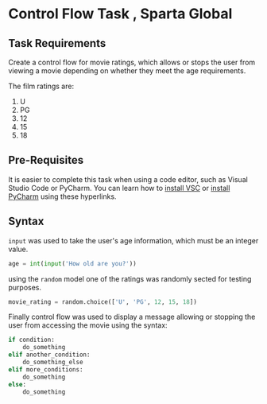 # Control Flow Task , Sparta Global
## Task Requirements 

Create a control flow for movie ratings, which allows or stops the user from viewing a movie depending on whether they meet the age requirements. 

The film ratings are: 
1. U
2. PG
3. 12
4. 15 
5. 18


## Pre-Requisites 
It is easier to complete this task when using a code editor, such as Visual Studio Code or PyCharm. You can learn how to [install VSC](https://docs.microsoft.com/en-us/visualstudio/install/install-visual-studio?view=vs-2019) or [install PyCharm](https://www.jetbrains.com/help/pycharm/quick-start-guide.html) using these hyperlinks. 

## Syntax 
`input` was used to take the user's age information, which must be an integer value.

```python 
age = int(input('How old are you?'))
```

using the `random` model one of the ratings was randomly sected for testing purposes. 

```python
movie_rating = random.choice(['U', 'PG', 12, 15, 18])
```

Finally control flow was used to display a message allowing or stopping the user from accessing the movie using the syntax:

```python
if condition:
    do_something 
elif another_condition:
    do_something_else
elif more_conditions:
    do_something
else:
    do_something
```




